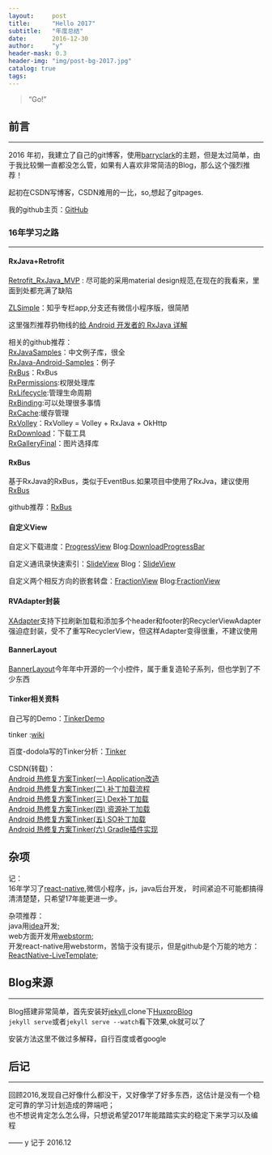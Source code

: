 ```yaml
---
layout:     post
title:      "Hello 2017"
subtitle:   "年度总结"
date:       2016-12-30
author:     "y"
header-mask: 0.3
header-img: "img/post-bg-2017.jpg"
catalog: true
tags:
---
```


> “Go!”

## 前言
---

2016 年初，我建立了自己的git博客，使用[barryclark](https://github.com/barryclark)的主题，但是太过简单，由于我比较懒一直都没怎么管，如果有人喜欢非常简洁的Blog，那么这个强烈推荐！

起初在CSDN写博客，CSDN难用的一比，so,想起了gitpages.

我的github主页：[GitHub](https://github.com/7449)

### 16年学习之路
---

#### RxJava+Retrofit

[Retrofit_RxJava_MVP](https://github.com/7449/Retrofit_RxJava_MVP) : 尽可能的采用material design规范,在现在的我看来，里面到处都充满了缺陷

[ZLSimple](https://github.com/7449/ZLSimple)：知乎专栏app,分支还有微信小程序版，很简陋

这里强烈推荐扔物线的[给 Android 开发者的 RxJava 详解](http://gank.io/post/560e15be2dca930e00da1083)

相关的github推荐：<br>
[RxJavaSamples](https://github.com/THEONE10211024/RxJavaSamples)：中文例子库，很全<br>
[RxJava-Android-Samples](https://github.com/kaushikgopal/RxJava-Android-Samples)：例子<br>
[RxBus](https://github.com/AndroidKnife/RxBus)：RxBus <br>
[RxPermissions](https://github.com/tbruyelle/RxPermissions):权限处理库<br>
[RxLifecycle](https://github.com/trello/RxLifecycle):管理生命周期<br>
[RxBinding](https://github.com/JakeWharton/RxBinding):可以处理很多事情<br>
[RxCache](https://github.com/VictorAlbertos/RxCache):缓存管理<br>
[RxVolley](https://github.com/kymjs/RxVolley)：RxVolley = Volley + RxJava + OkHttp<br>
[RxDownload](https://github.com/ssseasonnn/RxDownload)：下载工具<br>
[RxGalleryFinal](https://github.com/FinalTeam/RxGalleryFinal)：图片选择库<br>


#### RxBus

基于RxJava的RxBus，类似于EventBus.如果项目中使用了RxJva，建议使用[RxBus](https://7449.github.io/2016/10/05/Android_RxBus/)

github推荐：[RxBus](https://github.com/AndroidKnife/RxBus)
 
#### 自定义View

自定义下载进度：[ProgressView](https://github.com/7449/ProgressView) Blog:[DownloadProgressBar](https://7449.github.io/2016/10/07/Android_DownloadProgressBar/)

自定义通讯录快速索引：[SlideView](https://github.com/7449/SlideView) Blog：[SlideView](https://7449.github.io/2016/10/07/Android_SlideView/)

自定义两个相反方向的嵌套转盘：[FractionView](https://github.com/7449/FractionView) Blog:[FractionView](https://7449.github.io/2016/10/26/Android_FractionView/)

#### RVAdapter封装

[XAdapter](https://github.com/7449/XAdapter)支持下拉刷新加载和添加多个header和footer的RecyclerViewAdapter<br>
强迫症封装，受不了重写RecyclerView，但这样Adapter变得很重，不建议使用

#### BannerLayout

[BannerLayout](https://github.com/7449/BannerLayout)今年年中开源的一个小控件，属于重复造轮子系列，但也学到了不少东西

#### Tinker相关资料

自己写的Demo：[TinkerDemo](https://github.com/7449/AndroidDevelop/tree/master/TinkerDemo) 

tinker :[wiki](https://github.com/Tencent/tinker/wiki)

百度-dodola写的Tinker分析：[Tinker](https://www.zybuluo.com/dodola/note/554061)

CSDN(转载)： <br>
[Android 热修复方案Tinker(一) Application改造](http://blog.csdn.net/l2show/article/details/53187548)<br>
[Android 热修复方案Tinker(二) 补丁加载流程](http://blog.csdn.net/l2show/article/details/53240023)<br>
[Android 热修复方案Tinker(三) Dex补丁加载](http://blog.csdn.net/l2show/article/details/53307523)<br>
[Android 热修复方案Tinker(四) 资源补丁加载](http://blog.csdn.net/l2show/article/details/53454933)<br>
[Android 热修复方案Tinker(五) SO补丁加载](http://blog.csdn.net/l2show/article/details/53573945 )<br>
[Android 热修复方案Tinker(六) Gradle插件实现](http://blog.csdn.net/l2show/article/details/53925543)

## 杂项

记：<br>
16年学习了[react-native](https://github.com/facebook/react-native),微信小程序，js，java后台开发，
时间紧迫不可能都搞得清清楚楚，只希望17年能更进一步。

杂项推荐：<br>
java用[idea](http://www.jetbrains.com/idea/)开发;<br>
web方面开发用[webstorm](http://www.jetbrains.com/webstorm/);<br>
开发react-native用webstorm，苦恼于没有提示，但是github是个万能的地方：[ReactNative-LiveTemplate](https://github.com/virtoolswebplayer/ReactNative-LiveTemplate);


## Blog来源
---

Blog搭建非常简单，首先安装好[jekyll](http://jekyll.com.cn/),clone下[HuxproBlog](https://github.com/Huxpro/huxpro.github.io)<br>
`jekyll serve`或者`jekyll serve --watch`看下效果,ok就可以了

安装方法这里不做过多解释，自行百度或者google


## 后记
---

回顾2016,发现自己好像什么都没干，又好像学了好多东西，这估计是没有一个稳定可靠的学习计划造成的弊端吧；<br>
也不想说肯定怎么怎么得，只想说希望2017年能踏踏实实的稳定下来学习以及编程

—— y 记于 2016.12


